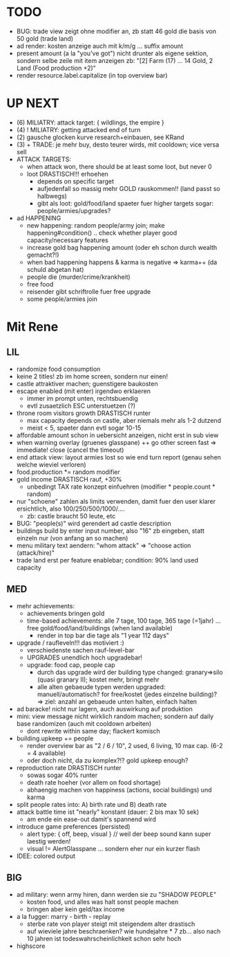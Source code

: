 
# TODO

* BUG: trade view zeigt ohne modifier an, zb statt 46 gold die basis von 50 gold (trade land)
* ad render: kosten anzeige auch mit k/m/g ... suffix amount
* present amount (a la "you've got") nicht drunter als eigene sektion, sondern selbe zeile mit item anzeigen
    zb: "[2] Farm (17) ... 14 Gold, 2 Land (Food production +2)"
* render resource.label.capitalize (in top overview bar)

# UP NEXT

* (6) MILIATRY: attack target: { wildlings, the empire }
* (4) ! MILIATRY: getting attacked end of turn
* (2) gausche glocken kurve research+einbauen, see KRand
* (3) + TRADE: je mehr buy, desto teurer wirds, mit cooldown; vice versa sell
* ATTACK TARGETS:
    * when attack won, there should be at least some loot, but never 0
    * loot DRASTISCH!!! erhoehen
        - depends on specific target
        - aufjedenfall so massig mehr GOLD rauskommen!! (land passt so halbwegs)
        - gibt als loot: gold/food/land spaeter fuer higher targets sogar: people/armies/upgrades?
* ad HAPPENING
    * new happening: random people/army join; make happening#condition() .. check whether player good capacity/necessary features
    * increase gold bag happening amount (oder eh schon durch wealth gemacht?!)
    * when bad happening happens & karma is negative => karma++ (da schuld abgetan hat)
    - people die (murder/crime/krankheit)
    - free food
    - reisender gibt schriftrolle fuer free upgrade
    - some people/armies join

# Mit Rene

## LIL

* randomize food consumption
* keine 2 titles! zb im home screen, sondern nur einen!
* castle attraktiver machen; guenstigere baukosten
* escape enabled (mit enter) irgendwo erklaeren
    - immer im prompt unten, rechtsbuendig
    - evtl zusaetzlich ESC unterstuetzen (?)
* throne room visitors growth DRASTISCH runter
    - max capacity depends on castle, aber niemals mehr als 1-2 dutzend
    - meist < 5, spaeter dann evtl sogar 10-15
* affordable amount schon in uebersicht anzeigen, nicht erst in sub view
* when warning overlay (gruenes glasspane) ++ go other screen fast => immediate! close (cancel the timeout)
* end attack view: layout armies lost so wie end turn report (genau sehen welche wieviel verloren)
* food.production *= random modifier
* gold income DRASTISCH rauf, +30%
    - unbedingt TAX rate konzept einfuehren (modifier * people.count * random)
* nur "schoene" zahlen als limits verwenden, damit fuer den user klarer ersichtlich, also 100/250/500/1000/....
    - zb: castle braucht 50 leute, etc
* BUG: "people(s)" wird gerendert ad castle description
* buildings build by enter input number, also "16" zb eingeben, statt einzeln nur (von anfang an so machen)
* menu military text aendern: "whom attack" => "choose action (attack/hire)"
* trade land erst per feature enablebar; condition: 90% land used capacity
    
## MED

* mehr achievements:
    * achievements bringen gold
    * time-based achievements: alle 7 tage, 100 tage, 365 tage (=1jahr) ... free gold/food/land/buildings (when land available)
        - render in top bar die tage als "1 year 112 days"
* upgrade / raufleveln!!! das motiviert :)
    * verschiedenste sachen rauf-level-bar
    * UPGRADES unendlich hoch upgradebar!
    * upgrade: food cap, people cap
        - durch das upgrade wird der building type changed: granary=>silo (quasi granary II); kostet mehr, bringt mehr
        - alle alten gebaeude typen werden upgraded: manuell/automatisch? for free/kostet (jedes einzelne building)?
        => ziel: anzahl an gebaeude unten halten, einfach halten
* ad baracke! nicht nur lagern, auch auswirkung auf produktion
* mini: view message nicht wirklich random machen; sondern auf daily base randomizen (auch mit cooldown arbeiten)
    - dont rewrite within same day; flackert komisch
* building.upkeep += people
    - render overview bar as "2 / 6 / 10", 2 used, 6 living, 10 max cap. (6-2 = 4 available)
    - oder doch nicht, da zu komplex?!? gold upkeep enough?
* reproduction rate DRASTISCH runter
    - sowas sogar 40% runter
    * death rate hoeher (vor allem on food shortage)
    * abhaengig machen von happiness (actions, social buildings) und karma
* split people rates into: A) birth rate und B) death rate
* attack battle time ist "nearly" konstant (dauer: 2 bis max 10 sek)
    - am ende ein ease-out damit's spannend wird
* introduce game preferences (persisted)
    - alert type: { off, beep, visual } // weil der beep sound kann super laestig werden!
    - visual != AlertGlasspane ... sondern eher nur ein kurzer flash
* IDEE: colored output

## BIG

* ad military: wenn army hiren, dann werden sie zu "SHADOW PEOPLE"
    - kosten food, und alles was halt sonst people machen
    - bringen aber kein geld/tax income
* a la fugger: marry - birth - replay
    - sterbe rate von player steigt mit steigendem alter drastisch
    - auf wieviele jahre beschraenken? wie hundejahre * 7 zb... also nach 10 jahren ist todeswahrscheinlichkeit schon sehr hoch
* highscore
